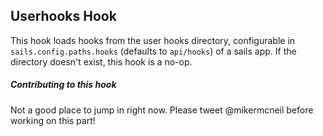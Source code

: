 ## Userhooks Hook

This hook loads hooks from the user hooks directory, configurable in `sails.config.paths.hooks` (defaults to `api/hooks`) of a sails app.  If the directory doesn't exist, this hook is a no-op.

##### Contributing to this hook
Not a good place to jump in right now.  Please tweet @mikermcneil before working on this part!